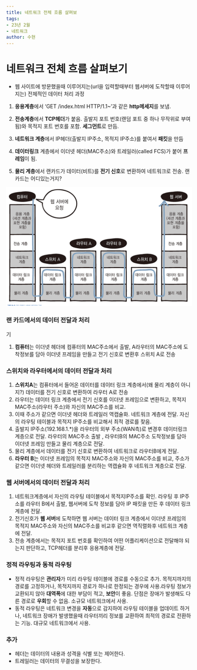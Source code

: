 ```yaml
---
title: 네트워크 전체 흐름 살펴보
tags:
- 23년 2월
- 네트워크
author: 수현
---
```

# 네트워크 전체 흐름 살펴보기

- 웹 사이트에 방문했을때 이루어지는(url을 입력할때부터 웹서버에 도착할때 이루어지는) 전체적인 데이터 처리 과정
1.  **응용계층**에서 ‘GET /index.html HTTP/1.1~’과 같은 **http메세지**를 보냄.
2. **전송계층**에서 **TCP헤더**가 붙음. 출발지 포트 번호(랜덤 포트 중 하나 무작위로 부여됨)와 목적지 포트 번호를 포함.  **세그먼트**로 만듬.
3. **네트워크 계층**에서 IP헤더(출발지 IP주소, 목적지 IP주소)를 붙여서 **패킷**을 만듬
4. **데이터링크** 계층에서 이더넷 헤더(MAC주소)와 트레일러(called FCS)가 붙어 **프레임**이 됨.

5. **물리 계층**에서 랜카드가 데이터(비트)를 **전기 신호**로 변환하여 네트워크로 전송. 랜카드는 어디있는거지?

![장치별네트워크계층](/assets/images/wils/device-network_layer.png)

### 랜 카드에서의 데이터 전달과 처리
기
1. **컴퓨터**는 이더넷 헤더에 컴퓨터의 MAC주소에서 출발, A라우터의 MAC주소에 도착정보를 담아 이더넷 프레임을 만들고 전기 신호로 변환후 스위치 A로 전송

### 스위치와 라우터에서의 데이터 전달과 처리

1. **스위치A**는 컴퓨터에서 들어온 데이터를 데이터 링크 계층에서(왜 물리 계층이 아니지?) 데이터를 전기 신호로 변환하여 라우터 A로 전송
2. 라우터는 데이터 링크 계층에서 전기 신호를 이더넷 프레임으로 변환하고, 목적지 MAC주소(라우터 주소)와 자신의 MAC주소를 비교. 
3. 이때 주소가 같으면 이더넷 헤더와 트레일러 역캡슐화. 네트워크 계층에 전달. 자신의 라우팅 테이블과 목적지 IP주소를 비교해서 최적 경로를 찾음.
4. 출발지 IP주소(192.168.1.*)을 라우터의 외부 주소(WAN측)로 변경후 데이터링크 계층으로 전달. 라우터의 MAC주소 출발 , 라우터B의 MAC주소 도착정보를 담아  이더넷 프레임 만들고 물리 계층으로 전달.
5. 물리 계층에서 데이터를 전기 신호로 변환하여 네트워크로 라우터B에게 전달.
6. **라우터 B**는 이더넷 프레임의 목적지 MAC주소와 자신의 MAC주소를 비교, 주소가 같으면 이더넷 헤더와 트레일러를 분리하는 역캡슐화 후 네트워크 계층으로 전달.

### 웹 서버에서의 데이터 전달과 처리

1. 네트워크계층에서 자신의 라우팅 테이블에서 목적지IP주소를 확인. 라우팅 후 IP주소를 라우터 B에서 출발, 웹서버에 도착 정보를 담아 IP 패킷을 만든 후 데이터 링크 계층에 전달.
2. 전기신호가 **웹 서버**에 도착하면 웹 서버는 데이터 링크 계층에서 이더넷 프레임의 목적지 MAC주소와 자신의 MAC주소를 비교후 같으면 역직렬화후 네트워크 계층에 전달.
3. 전송 계층에서는 목적지 포트 번호를 확인하여 어떤 어플리케이션으로 전달해야 되는지 판단하고, TCP헤더를 분리후 응용계층에 전달.
### 정적 라우팅과  동적 라우팅

- 정적 라우팅은 **관리자**가 미리 라우팅 테이블에 경로를 수동으로 추가. 목적지까지의 경로를 고정하거나, 목적지까지 경로가 하나로 한정되는 경우에 사용.라우팅 정보가 교환되지 않아 **대역폭**에 대한 부담이 적고, **보안**이 좋음. 단점은 장애가 발생해도 다른 경로로 **우회**할 수 없음. 소규모 네트워크에서 사용.
- 동적 라우팅은 네트워크 변경을 **자동**으로 감지하여 라우팅 테이블을 업데이트 하거나, 네트워크 장애가 발생했을때 라우터끼리 정보를 교환하여 최적의 경로로 전환하는 기능. 대규모 네트워크에서 사용.

### 추가

- 헤더는 데이터의 내용과 성격을 식별 또는 제어한다.
- 트레일러는 데이터의 무결성을 보장한다.
